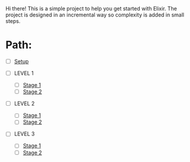 Hi there! This is a simple project to help you get started with Elixir.
The project is designed in an incremental way so complexity is added in small steps.

# Path:

- [ ] [Setup](./docs/tasks/setup.md)
- [ ] LEVEL 1

  - [ ] [Stage 1](./docs/tasks/stage_1_1.md)
  - [ ] [Stage 2](./docs/tasks/stage_1_2.md)

- [ ] LEVEL 2

  - [ ] [Stage 1](./docs/tasks/stage_2_1.md)
  - [ ] [Stage 2](./docs/tasks/stage_2_2.md)

- [ ] LEVEL 3
  - [ ] [Stage 1](./docs/tasks/stage_3_1.md)
  - [ ] [Stage 2](./docs/tasks/stage_3_2.md)
